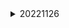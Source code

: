 <details>
<summary>20221126</summary>
<div markdown="1">

SQL 
<dr>   
* WITH RECURSIVE
<dr>
```
:memo:
<dr>
WITH RECURSIVE 테이블명 AS(
               SELECT 초기값 AS 컬럼별명1 ← 초기값 설정하는 쿼리
               UNION ALL
               SELECT 컬럼별명1 계산식 FROM 테이블명 WHERE 제어문 ← 루프돌때 값 설정
)

```
<dr>
- 반복문이라고 생각하면 이해하기 쉬움

<details>






